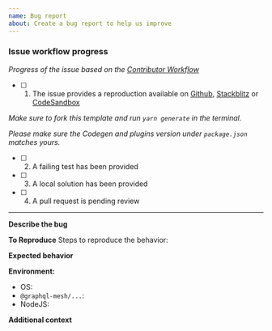 ```yaml
---
name: Bug report
about: Create a bug report to help us improve
---
```


### Issue workflow progress

<!-- PLEASE DO NOT REMOVE THIS SECTION -->

_Progress of the issue based on the [Contributor Workflow](https://github.com/the-guild-org/Stack/blob/master/CONTRIBUTING.md#a-typical-contributor-workflow)_

- [ ] 1. The issue provides a reproduction available on [Github](https://github.com/Urigo/graphql-mesh/tree/master/examples/hello-world), [Stackblitz](https://stackblitz.com/github/Urigo/graphql-mesh/tree/master/examples/hello-world) or [CodeSandbox](https://codesandbox.io/s/github/Urigo/graphql-mesh/tree/master/examples/hello-world)

_Make sure to fork this template and run `yarn generate` in the terminal._

_Please make sure the Codegen and plugins version under `package.json` matches yours._

- [ ] 2. A failing test has been provided

- [ ] 3. A local solution has been provided

- [ ] 4. A pull request is pending review



---


**Describe the bug**
<!-- A clear and concise description of what the bug is. -->

**To Reproduce**
Steps to reproduce the behavior:

<!-- Adding a codesandbox can help us understand the bug better and speed up things -->

**Expected behavior**
<!-- A clear and concise description of what you expected to happen. -->

**Environment:**

- OS:
- `@graphql-mesh/...`:
- NodeJS:

**Additional context**
<!-- Add any other context about the problem here. -->

